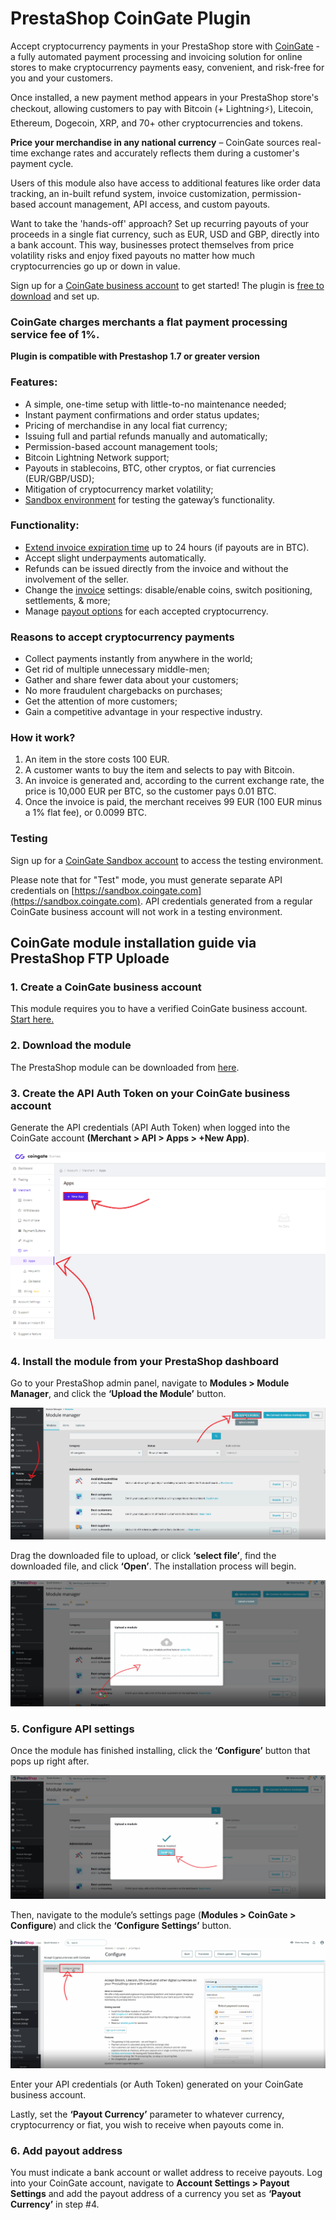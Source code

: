 # PrestaShop CoinGate Plugin

Accept cryptocurrency payments in your PrestaShop store with [CoinGate](https://coingate.com/) - a fully automated payment processing and invoicing solution for online stores to make cryptocurrency payments easy, convenient, and risk-free for you and your customers.

Once installed, a new payment method appears in your PrestaShop store's checkout, allowing customers to pay with Bitcoin (+ Lightning⚡), Litecoin, Ethereum, Dogecoin, XRP, and 70+ other cryptocurrencies and tokens.

**Price your merchandise in any national currency** – CoinGate sources real-time exchange rates and accurately reflects them during a customer's payment cycle.

Users of this module also have access to additional features like order data tracking, an in-built refund system, invoice customization, permission-based account management, API access, and custom payouts.

Want to take the 'hands-off' approach? Set up recurring payouts of your proceeds in a single fiat currency, such as EUR, USD and GBP, directly into a bank account. This way, businesses protect themselves from price volatility risks and enjoy fixed payouts no matter how much cryptocurrencies go up or down in value.

Sign up for a [CoinGate business account](https://dashboard.coingate.com/register) to get started! The plugin is [free to download](https://github.com/coingate/prestashop-plugin/releases) and set up.


### CoinGate charges merchants a flat payment processing service fee of 1%.

**Plugin is compatible with Prestashop 1.7 or greater version**

### Features:
* A simple, one-time setup with little-to-no maintenance needed;
* Instant payment confirmations and order status updates;
* Pricing of merchandise in any local fiat currency;
* Issuing full and partial refunds manually and automatically;
* Permission-based account management tools;
* Bitcoin Lightning Network support;
* Payouts in stablecoins, BTC, other cryptos, or fiat currencies (EUR/GBP/USD);
* Mitigation of cryptocurrency market volatility;
* [Sandbox environment](https://sandbox.coingate.com)  for testing the gateway’s functionality.

### Functionality:
* [Extend invoice expiration time](https://blog.coingate.com/2017/09/bitcoin-merchant-extend-invoice-expiration-time/) up to 24 hours (if payouts are in BTC).
* Accept slight underpayments automatically.
* Refunds can be issued directly from the invoice and without the involvement of the seller.
* Change the [invoice](https://blog.coingate.com/2019/03/how-to-customize-merchants-invoice-guide/) settings: disable/enable coins, switch positioning, settlements, & more;
* Manage [payout options](https://blog.coingate.com/2019/08/payouts-fiat-settlements/) for each accepted cryptocurrency.

###  Reasons to accept cryptocurrency payments
* Collect payments instantly from anywhere in the world;
* Get rid of multiple unnecessary middle-men;
* Gather and share fewer data about your customers;
* No more fraudulent chargebacks on purchases;
* Get the attention of more customers;
* Gain a competitive advantage in your respective industry.


### How it work?
1. An item in the store costs 100 EUR.
2. A customer wants to buy the item and selects to pay with Bitcoin.
3. An invoice is generated and, according to the current exchange rate, the price is 10,000 EUR per BTC, so the customer pays 0.01 BTC.
4. Once the invoice is paid, the merchant receives 99 EUR (100 EUR minus a 1% flat fee), or 0.0099 BTC.

### Testing

Sign up for a [CoinGate Sandbox account](https://sandbox.coingate.com) to access the testing environment.

Please note that for "Test" mode, you must generate separate API credentials on [https://sandbox.coingate.com](https://sandbox.coingate.com). API credentials generated from a regular CoinGate business account will not work in a testing environment.

## CoinGate module installation guide via PrestaShop FTP Uploade

### 1. Create a CoinGate business account

This module requires you to have a verified CoinGate business account. [Start here.](https://coingate.com/register)

### 2. Download the module
The PrestaShop module can be downloaded from [here](https://github.com/coingate/prestashop-plugin/releases).

### 3. Create the API Auth Token on your CoinGate business account

Generate the API credentials (API Auth Token) when logged into the CoinGate account **(Merchant > API > Apps > +New App)**.

![Screenshot](./images/new-app.png)

### 4. Install the module from your PrestaShop dashboard

Go to your PrestaShop admin panel, navigate to **Modules > Module Manager**, and click the **‘Upload the Module’** button.

![Screenshot](./images/prestashop1.png)

Drag the downloaded file to upload, or click **‘select file’**, find the downloaded file, and click **‘Open’**. The installation process will begin.

![Screenshot](./images/prestashop2.png)


### 5. Configure API settings
Once the module has finished installing, click the **‘Configure’** button that pops up right after.

![Screenshot](./images/prestashop3.png)

Then, navigate to the module’s settings page (**Modules > CoinGate > Configure**) and click the **‘Configure Settings’** button. 

![Screenshot](./images/prestashop4.png)

Enter your API credentials (or Auth Token) generated on your CoinGate business account. 

Lastly, set the **‘Payout Currency’** parameter to whatever currency, cryptocurrency or fiat, you wish to receive when payouts come in.

### 6. Add payout address
You must indicate a bank account or wallet address to receive payouts. Log into your CoinGate account, navigate to **Account Settings > Payout Settings** and add the payout address of a currency you set as **‘Payout Currency’** in step #4.